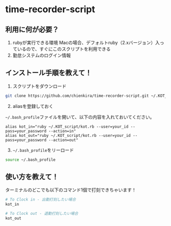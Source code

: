 # time-recorder-script

## 利用に何が必要？

1. rubyが実行できる環境
Macの場合、デフォルトruby（2.xバージョン）入っているので、すぐにこのスクリプトを利用できる
2. 勤怠システムのログイン情報

## インストール手順を教えて！

1. スクリプトをダウンロード

```bash
git clone https://github.com/chienkira/time-recorder-script.git ~/.KOT_script
```

2. aliasを登録しておく

`~/.bash_profile`ファイルを開いて、以下の内容を入れておいてください。
```
alias kot_in="ruby ~/.KOT_script/kot.rb --user=your_id --pass=your_password --action=in"
alias kot_out="ruby ~/.KOT_script/kot.rb --user=your_id --pass=your_password --action=out"
```

3. `~/.bash_profile`をリーロード

```bash
source ~/.bash_profile
```

## 使い方を教えて！

ターミナルのどこでも以下のコマンド1個で打刻できちゃいます！

```bash
# To Clock in - 出勤打刻したい場合
kot_in

# To Clock out - 退勤打刻したい場合
kot_out
```

